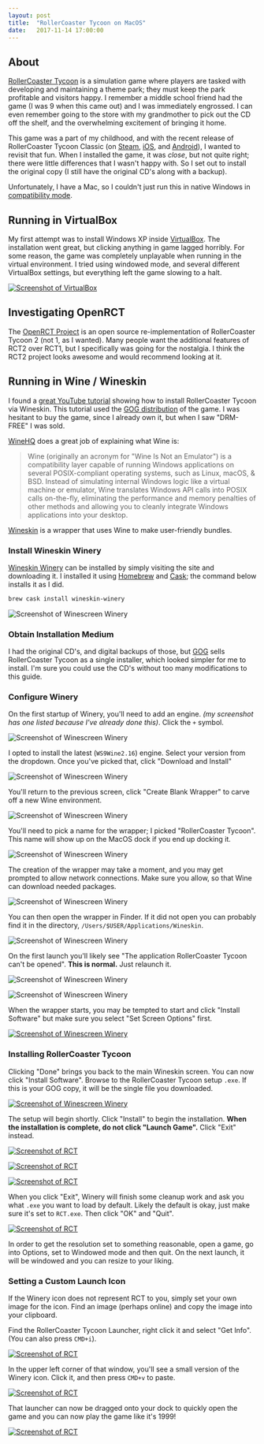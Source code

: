 ```yaml
---
layout: post
title:  "RollerCoaster Tycoon on MacOS"
date:   2017-11-14 17:00:00
---
```


## About

[RollerCoaster Tycoon](https://en.wikipedia.org/wiki/RollerCoaster_Tycoon_(video_game)) is a simulation game where players are tasked with developing and maintaining a theme park; they must keep the park profitable and visitors happy. I remember a middle school friend had the game (I was 9 when this came out) and I was immediately engrossed. I can even remember going to the store with my grandmother to pick out the CD off the shelf, and the overwhelming excitement of bringing it home.

This game was a part of my childhood, and with the recent release of RollerCoaster Tycoon Classic (on [Steam](http://store.steampowered.com/app/683900/RollerCoaster_Tycoon_Classic/), [iOS](https://itunes.apple.com/us/app/rollercoaster-tycoon-classic/id1113736426?mt=8), and [Android](https://play.google.com/store/apps/details?id=com.atari.mobile.rctc&hl=en)), I wanted to revisit that fun. When I installed the game, it was _close_, but not quite right; there were little differences that I wasn't happy with. So I set out to install the original copy (I still have the original CD's along with a backup).

Unfortunately, I have a Mac, so I couldn't just run this in native Windows in [compatibility mode](https://support.microsoft.com/en-us/help/15078/windows-make-older-programs-compatible).

## Running in VirtualBox

My first attempt was to install Windows XP inside [VirtualBox](https://www.virtualbox.org/). The installation went great, but clicking anything in game lagged horribly. For some reason, the game was completely unplayable when running in the virtual environment. I tried using windowed mode, and several different VirtualBox settings, but everything left the game slowing to a halt.

[![Screenshot of VirtualBox](https://assets.mide.io/blog/2017-11-14/rct-in-virtualbox.png)](https://assets.mide.io/blog/2017-11-14/rct-in-virtualbox.png)

## Investigating OpenRCT

The [OpenRCT Project](https://openrct2.org/) is an open source re-implementation of RollerCoaster Tycoon 2 (not 1, as I wanted). Many people want the additional features of RCT2 over RCT1, but I specifically was going for the nostalgia. I think the RCT2 project looks awesome and would recommend looking at it.

## Running in Wine / Wineskin

I found a [great YouTube tutorial](https://www.youtube.com/watch?v=axC8A5suhQw) showing how to install RollerCoaster Tycoon via Wineskin. This tutorial used the [GOG distribution](https://www.gog.com/game/rollercoaster_tycoon_deluxe) of the game. I was hesitant to buy the game, since I already own it, but when I saw "DRM-FREE" I was sold.

[WineHQ](https://www.winehq.org/) does a great job of explaining what Wine is:
> Wine (originally an acronym for "Wine Is Not an Emulator") is a compatibility layer capable of running Windows applications on several POSIX-compliant operating systems, such as Linux, macOS, & BSD. Instead of simulating internal Windows logic like a virtual machine or emulator, Wine translates Windows API calls into POSIX calls on-the-fly, eliminating the performance and memory penalties of other methods and allowing you to cleanly integrate Windows applications into your desktop.

[Wineskin](http://wineskin.urgesoftware.com/) is a wrapper that uses Wine to make user-friendly bundles.

### Install Wineskin Winery

[Wineskin Winery](http://wineskin.urgesoftware.com/) can be installed by simply visiting the site and downloading it. I installed it using [Homebrew](https://brew.sh/) and [Cask](https://caskroom.github.io/); the command below installs it as I did.

```bash
brew cask install wineskin-winery
```

![Screenshot of Winescreen Winery](https://assets.mide.io/blog/2017-11-14/homebrew-wineskin-winery.png)

### Obtain Installation Medium

I had the original CD's, and digital backups of those, but [GOG](https://www.gog.com/game/rollercoaster_tycoon_deluxe) sells RollerCoaster Tycoon as a single installer, which looked simpler for me to install. I'm sure you could use the CD's without too many modifications to this guide.

### Configure Winery

On the first startup of Winery, you'll need to add an engine. _(my screenshot has one listed because I've already done this)_. Click the `+` symbol.

![Screenshot of Winescreen Winery](https://assets.mide.io/blog/2017-11-14/winery-add-engine.png)

I opted to install the latest (`WS9Wine2.16`) engine. Select your version from the dropdown. Once you've picked that, click "Download and Install"

![Screenshot of Winescreen Winery](https://assets.mide.io/blog/2017-11-14/winery-add-engine-2.png)

You'll return to the previous screen, click "Create Blank Wrapper" to carve off a new Wine environment.

![Screenshot of Winescreen Winery](https://assets.mide.io/blog/2017-11-14/winery-create-blank-wrapper-1.png)

You'll need to pick a name for the wrapper; I picked "RollerCoaster Tycoon". This name will show up on the MacOS dock if you end up docking it.

![Screenshot of Winescreen Winery](https://assets.mide.io/blog/2017-11-14/winery-create-blank-wrapper-2.png)

The creation of the wrapper may take a moment, and you may get prompted to allow network connections. Make sure you allow, so that Wine can download needed packages.

![Screenshot of Winescreen Winery](https://assets.mide.io/blog/2017-11-14/winery-allow-firewall.png)

You can then open the wrapper in Finder. If it did not open you can probably find it in the directory, `/Users/$USER/Applications/Wineskin`.

![Screenshot of Winescreen Winery](https://assets.mide.io/blog/2017-11-14/winery-finished.png)

On the first launch you'll likely see "The application RollerCoaster Tycoon can't be opened". **This is normal.** Just relaunch it.

![Screenshot of Winescreen Winery](https://assets.mide.io/blog/2017-11-14/cant-open.png)

![Screenshot of Winescreen Winery](https://assets.mide.io/blog/2017-11-14/winery-start.png)

When the wrapper starts, you may be tempted to start and click "Install Software" but make sure you select "Set Screen Options" first.

[![Screenshot of Winescreen Winery](https://assets.mide.io/blog/2017-11-14/winery-configure.png)](https://assets.mide.io/blog/2017-11-14/winery-configure.png)

### Installing RollerCoaster Tycoon

Clicking "Done" brings you back to the main Wineskin screen. You can now click "Install Software". Browse to the RollerCoaster Tycoon setup `.exe`. If this is your GOG copy, it will be the single file you downloaded.

[![Screenshot of Winescreen Winery](https://assets.mide.io/blog/2017-11-14/winery-select-installer.png)](https://assets.mide.io/blog/2017-11-14/winery-select-installer.png)

The setup will begin shortly. Click "Install" to begin the installation. **When the installation is complete, do not click "Launch Game".** Click "Exit" instead.

[![Screenshot of RCT](https://assets.mide.io/blog/2017-11-14/rct-setup-1.png)](https://assets.mide.io/blog/2017-11-14/rct-setup-1.png)

[![Screenshot of RCT](https://assets.mide.io/blog/2017-11-14/rct-setup-2.png)](https://assets.mide.io/blog/2017-11-14/rct-setup-2.png)

[![Screenshot of RCT](https://assets.mide.io/blog/2017-11-14/rct-install-3.png)](https://assets.mide.io/blog/2017-11-14/rct-install-3.png)

When you click "Exit", Winery will finish some cleanup work and ask you what `.exe` you want to load by default. Likely the default is okay, just make sure it's set to `RCT.exe`. Then click "OK" and "Quit".

[![Screenshot of RCT](https://assets.mide.io/blog/2017-11-14/winery-select-exe.png)](https://assets.mide.io/blog/2017-11-14/winery-select-exe.png)

In order to get the resolution set to something reasonable, open a game, go into Options, set to Windowed mode and then quit. On the next launch, it will be windowed and you can resize to your liking.

### Setting a Custom Launch Icon

If the Winery icon does not represent RCT to you, simply set your own image for the icon. Find an image (perhaps online) and copy the image into your clipboard.

Find the RollerCoaster Tycoon Launcher, right click it and select "Get Info". (You can also press `CMD+i`).

[![Screenshot of RCT](https://assets.mide.io/blog/2017-11-14/get-info-1.png)](https://assets.mide.io/blog/2017-11-14/get-info-1.png)

In the upper left corner of that window, you'll see a small version of the Winery icon. Click it, and then press `CMD+v` to paste.

[![Screenshot of RCT](https://assets.mide.io/blog/2017-11-14/get-info-2.png)](https://assets.mide.io/blog/2017-11-14/get-info-2.png)

That launcher can now be dragged onto your dock to quickly open the game and you can now play the game like it's 1999!

[![Screenshot of RCT](https://assets.mide.io/blog/2017-11-14/desktop-screenshot-2.png)](https://assets.mide.io/blog/2017-11-14/desktop-screenshot-2.png)
